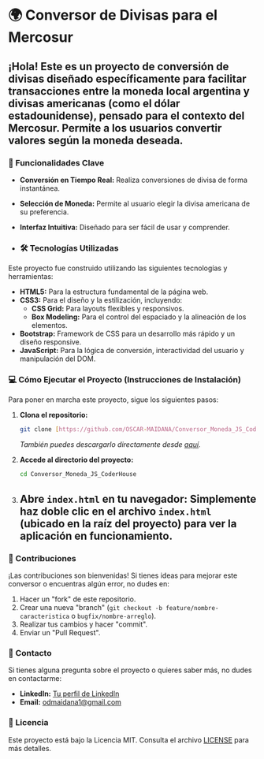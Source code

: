 # 🌍 Conversor de Divisas para el Mercosur

¡Hola! Este es un proyecto de conversión de divisas diseñado específicamente para facilitar transacciones entre la moneda local argentina y divisas americanas (como el dólar estadounidense), pensado para el contexto del Mercosur. Permite a los usuarios convertir valores según la moneda deseada.
---
### 🚀 Funcionalidades Clave

* **Conversión en Tiempo Real:** Realiza conversiones de divisa de forma instantánea.
* **Selección de Moneda:** Permite al usuario elegir la divisa americana de su preferencia.
* **Interfaz Intuitiva:** Diseñado para ser fácil de usar y comprender.

* ### 🛠️ Tecnologías Utilizadas

Este proyecto fue construido utilizando las siguientes tecnologías y herramientas:

* **HTML5:** Para la estructura fundamental de la página web.
* **CSS3:** Para el diseño y la estilización, incluyendo:
    * **CSS Grid:** Para layouts flexibles y responsivos.
    * **Box Modeling:** Para el control del espaciado y la alineación de los elementos.
* **Bootstrap:** Framework de CSS para un desarrollo más rápido y un diseño responsive.
* **JavaScript:** Para la lógica de conversión, interactividad del usuario y manipulación del DOM.


### 💻 Cómo Ejecutar el Proyecto (Instrucciones de Instalación)

Para poner en marcha este proyecto, sigue los siguientes pasos:

1.  **Clona el repositorio:**
    ```bash
    git clone [https://github.com/OSCAR-MAIDANA/Conversor_Moneda_JS_CoderHouse.git](https://github.com/OSCAR-MAIDANA/Conversor_Moneda_JS_CoderHouse.git)
    ```
    *También puedes descargarlo directamente desde [aquí](https://github.com/OSCAR-MAIDANA/Conversor_Moneda_JS_CoderHouse/archive/refs/heads/main.zip).*

2.  **Accede al directorio del proyecto:**
    ```bash
    cd Conversor_Moneda_JS_CoderHouse
    ```

3.  **Abre `index.html` en tu navegador:**
    Simplemente haz doble clic en el archivo `index.html` (ubicado en la raíz del proyecto) para ver la aplicación en funcionamiento.
    ---
 ### 🤝 Contribuciones

¡Las contribuciones son bienvenidas! Si tienes ideas para mejorar este conversor o encuentras algún error, no dudes en:
1.  Hacer un "fork" de este repositorio.
2.  Crear una nueva "branch" (`git checkout -b feature/nombre-caracteristica` o `bugfix/nombre-arreglo`).
3.  Realizar tus cambios y hacer "commit".
4.  Enviar un "Pull Request".

### 📧 Contacto

Si tienes alguna pregunta sobre el proyecto o quieres saber más, no dudes en contactarme:

* **LinkedIn:** [Tu perfil de LinkedIn](https://linkedin.com/in/oscar-maidana-bbb8942a8/)
* **Email:** odmaidana1@gmail.com

### 📄 Licencia

Este proyecto está bajo la Licencia MIT. Consulta el archivo [LICENSE](LICENSE) para más detalles.
